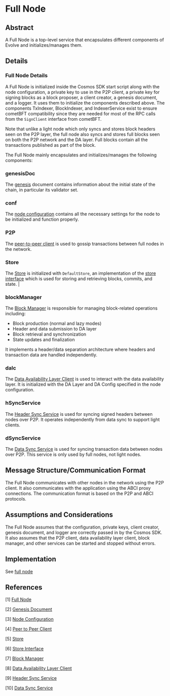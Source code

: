 # Full Node

## Abstract

A Full Node is a top-level service that encapsulates different components of Evolve and initializes/manages them.

## Details

### Full Node Details

A Full Node is initialized inside the Cosmos SDK start script along with the node configuration, a private key to use in the P2P client, a private key for signing blocks as a block proposer, a client creator, a genesis document, and a logger. It uses them to initialize the components described above. The components TxIndexer, BlockIndexer, and IndexerService exist to ensure cometBFT compatibility since they are needed for most of the RPC calls from the `SignClient` interface from cometBFT.

Note that unlike a light node which only syncs and stores block headers seen on the P2P layer, the full node also syncs and stores full blocks seen on both the P2P network and the DA layer. Full blocks contain all the transactions published as part of the block.

The Full Node mainly encapsulates and initializes/manages the following components:

### genesisDoc

The [genesis] document contains information about the initial state of the chain, in particular its validator set.

### conf

The [node configuration] contains all the necessary settings for the node to be initialized and function properly.

### P2P

The [peer-to-peer client] is used to gossip transactions between full nodes in the network.

### Store

The [Store] is initialized with `DefaultStore`, an implementation of the [store interface] which is used for storing and retrieving blocks, commits, and state. |

### blockManager

The [Block Manager] is responsible for managing block-related operations including:

- Block production (normal and lazy modes)
- Header and data submission to DA layer
- Block retrieval and synchronization
- State updates and finalization

It implements a header/data separation architecture where headers and transaction data are handled independently.

### dalc

The [Data Availability Layer Client][dalc] is used to interact with the data availability layer. It is initialized with the DA Layer and DA Config specified in the node configuration.

### hSyncService

The [Header Sync Service] is used for syncing signed headers between nodes over P2P. It operates independently from data sync to support light clients.

### dSyncService

The [Data Sync Service] is used for syncing transaction data between nodes over P2P. This service is only used by full nodes, not light nodes.

## Message Structure/Communication Format

The Full Node communicates with other nodes in the network using the P2P client. It also communicates with the application using the ABCI proxy connections. The communication format is based on the P2P and ABCI protocols.

## Assumptions and Considerations

The Full Node assumes that the configuration, private keys, client creator, genesis document, and logger are correctly passed in by the Cosmos SDK. It also assumes that the P2P client, data availability layer client, block manager, and other services can be started and stopped without errors.

## Implementation

See [full node]

## References

[1] [Full Node][full node]

[2] [Genesis Document][genesis]

[3] [Node Configuration][node configuration]

[4] [Peer to Peer Client][peer-to-peer client]

[5] [Store][Store]

[6] [Store Interface][store interface]

[7] [Block Manager][block manager]

[8] [Data Availability Layer Client][dalc]

[9] [Header Sync Service][Header Sync Service]

[10] [Data Sync Service][Data Sync Service]

[full node]: https://github.com/evstack/ev-node/blob/main/node/full.go
[genesis]: https://github.com/cometbft/cometbft/blob/main/spec/core/genesis.md
[node configuration]: https://github.com/evstack/ev-node/blob/main/pkg/config/config.go
[peer-to-peer client]: https://github.com/evstack/ev-node/blob/main/pkg/p2p/client.go
[Store]: https://github.com/evstack/ev-node/blob/main/pkg/store/store.go
[store interface]: https://github.com/evstack/ev-node/blob/main/pkg/store/types.go
[Block Manager]: https://github.com/evstack/ev-node/blob/main/block/manager.go
[dalc]: https://github.com/evstack/ev-node/blob/main/core/da/da.go
[Header Sync Service]: https://github.com/evstack/ev-node/blob/main/pkg/sync/sync_service.go
[Data Sync Service]: https://github.com/evstack/ev-node/blob/main/pkg/sync/sync_service.go
